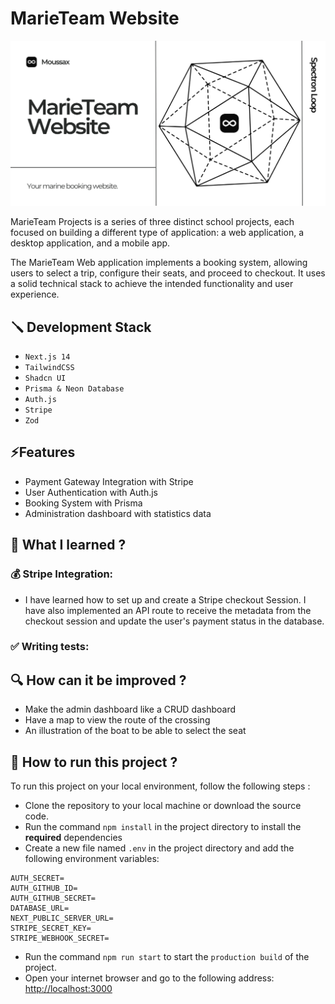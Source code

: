 
# MarieTeam Website

![](/public/og.png)

MarieTeam Projects is a series of three distinct school projects, each focused on building a different type of application: a web application, a desktop application, and a mobile app.

The MarieTeam Web application implements a booking system, allowing users to select a trip, configure their seats, and proceed to checkout. It uses a solid technical stack to achieve the intended functionality and user experience.

## 🪛 Development Stack

- `Next.js 14`
- `TailwindCSS`
- `Shadcn UI`
- `Prisma & Neon Database`
- `Auth.js`
- `Stripe`
- `Zod`

## ⚡Features 

- Payment Gateway Integration with Stripe
- User Authentication with Auth.js
- Booking System with Prisma
- Administration dashboard with statistics data

## 🧠 What I learned ?

### 💰 Stripe Integration:

- I have learned how to set up and create a Stripe checkout Session. I have also implemented an API route to receive the metadata from the checkout session and update the user's payment status in the database.

### ✅ Writing tests:



## 🔍 How can it be improved ?

- Make the admin dashboard like a CRUD dashboard
- Have a map to view the route of the crossing
- An illustration of the boat to be able to select the seat

## 📗 How to run this project ?
To run this project on your local environment, follow the following steps :
- Clone the repository to your local machine or download the source code.
- Run the command `npm install` in the project directory to install the **required** dependencies
- Create a new file named `.env` in the project directory and add the following environment variables:

```
AUTH_SECRET=
AUTH_GITHUB_ID=
AUTH_GITHUB_SECRET=
DATABASE_URL=
NEXT_PUBLIC_SERVER_URL=
STRIPE_SECRET_KEY=
STRIPE_WEBHOOK_SECRET=
```

- Run the command `npm run start` to start the `production build` of the project.
- Open your internet browser and go to the following address: [http://localhost:3000](http://localhost:3000)
